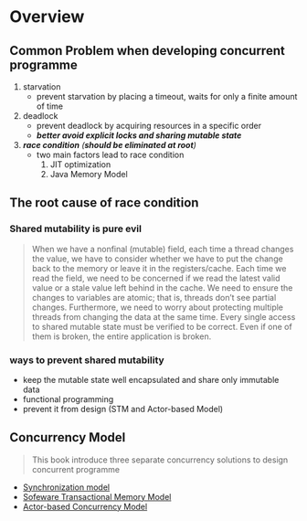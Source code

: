 # Overview

## Common Problem when developing concurrent programme
1. starvation
   - prevent starvation by placing a timeout, waits for only a finite amount of time
2. deadlock
   - prevent deadlock by acquiring resources in a specific order
   - ***better avoid explicit locks and sharing mutable state***
3. ***race condition*** *(**should be eliminated at root**)*
   - two main factors lead to race condition
     1. JIT optimization
     2. Java Memory Model

## The root cause of race condition 
### Shared mutability is pure evil
> When we have a nonfinal (mutable) field, each time a thread changes the value, we have to consider whether we have to put the change back to the memory or leave it in the registers/cache. Each time we read the field, we need to be concerned if we read the latest valid value or a stale value left behind in the cache. We need to ensure the changes to variables are atomic; that is, threads don’t see partial changes. Furthermore, we need to worry about protecting multiple threads from changing the data at the same time. Every single access to shared mutable state must be verified to be correct. Even if one of them is broken, the entire application is broken.

### ways to prevent shared mutability
- keep the mutable state well encapsulated and share only immutable data
- functional programming
- prevent it from design (STM and Actor-based Model)

## Concurrency Model
> This book introduce three separate concurrency solutions to design concurrent programme

- [Synchronization model](./book/programming-concurrency-on-the-jvm/synchronization-model.md)
- [Sofeware Transactional Memory Model](./book/programming-concurrency-on-the-jvm/strategies-for-concurrency.md)
- [Actor-based Concurrency Model](./book/programming-concurrency-on-the-jvm/actor-based-concurrency.md)

